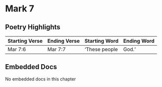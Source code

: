 # Mark 7

## Poetry Highlights

| Starting Verse | Ending Verse | Starting Word | Ending Word |
| :--- | :--- | :--- | :--- |
| Mar 7:6 | Mar 7:7 | ‘These people | God.’ |

## Embedded Docs

No embedded docs in this chapter


